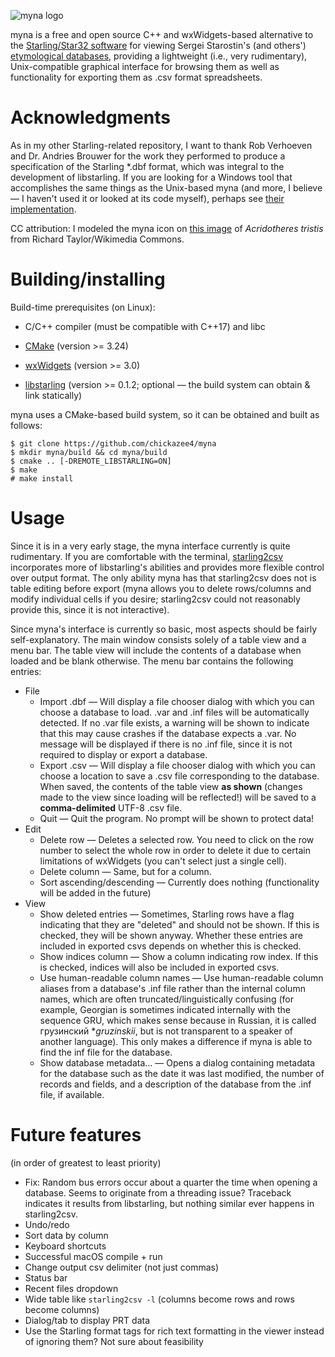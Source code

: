 ![myna logo](https://github.com/chickazee4/myna/blob/main/gfx/myna.svg?raw=true)

myna is a free and open source C++ and wxWidgets-based alternative to the [Starling/Star32 software](https://starlingdb.org/downl.php?lan=en#soft) for viewing Sergei Starostin's (and others') [etymological databases](https://starling.rinet.ru/downl.php), providing a lightweight (i.e., very rudimentary), Unix-compatible graphical interface for browsing them as well as functionality for exporting them as .csv format spreadsheets.

# Acknowledgments

As in my other Starling-related repository, I want to thank Rob Verhoeven and Dr. Andries Brouwer for the work they performed to produce a specification of the Starling *.dbf format, which was integral to the development of libstarling. If you are looking for a Windows tool that accomplishes the same things as the Unix-based myna (and more, I believe — I haven't used it or looked at its code myself), perhaps see [their implementation](https://github.com/rhaver/starling).

CC attribution: I modeled the myna icon on [this image](https://commons.wikimedia.org/wiki/File:Acridotheres_tristis_-Sydney,_Australia-8.jpg) of *Acridotheres tristis* from Richard Taylor/Wikimedia Commons.

# Building/installing

Build-time prerequisites (on Linux):

* C/C++ compiler (must be compatible with C++17) and libc

* [CMake](https://cmake.org) (version >= 3.24)

* [wxWidgets](https://www.wxwidgets.org) (version >= 3.0)

* [libstarling](https://github.com/chickazee4/starling) (version >= 0.1.2; optional — the build system can obtain & link statically)

myna uses a CMake-based build system, so it can be obtained and built as follows:

    $ git clone https://github.com/chickazee4/myna
    $ mkdir myna/build && cd myna/build
    $ cmake .. [-DREMOTE_LIBSTARLING=ON]
    $ make
    # make install

# Usage

Since it is in a very early stage, the myna interface currently is quite rudimentary. If you are comfortable with the terminal, [starling2csv](https://github.com/chickazee4/starling) incorporates more of libstarling's abilities and provides more flexible control over output format. The only ability myna has that starling2csv does not is table editing before export (myna allows you to delete rows/columns and modify individual cells if you desire; starling2csv could not reasonably provide this, since it is not interactive).

Since myna's interface is currently so basic, most aspects should be fairly self-explanatory. The main window consists solely of a table view and a menu bar. The table view will include the contents of a database when loaded and be blank otherwise. The menu bar contains the following entries:

* File
  - Import .dbf — Will display a file chooser dialog with which you can choose a database to load. .var and .inf files will be automatically detected. If no .var file exists, a warning will be shown to indicate that this may cause crashes if the database expects a .var. No message will be displayed if there is no .inf file, since it is not required to display or export a database.
  - Export .csv — Will display a file chooser dialog with which you can choose a location to save a .csv file corresponding to the database. When saved, the contents of the table view **as shown** (changes made to the view since loading will be reflected!) will be saved to a **comma-delimited** UTF-8 .csv file.
  - Quit — Quit the program. No prompt will be shown to protect data!
* Edit
  - Delete row — Deletes a selected row. You need to click on the row number to select the whole row in order to delete it due to certain limitations of wxWidgets (you can't select just a single cell).
  - Delete column — Same, but for a column.
  - Sort ascending/descending — Currently does nothing (functionality will be added in the future)
* View
  - Show deleted entries — Sometimes, Starling rows have a flag indicating that they are "deleted" and should not be shown. If this is checked, they will be shown anyway. Whether these entries are included in exported csvs depends on whether this is checked.
  - Show indices column — Show a column indicating row index. If this is checked, indices will also be included in exported csvs.
  - Use human-readable column names — Use human-readable column aliases from a database's .inf file rather than the internal column names, which are often truncated/linguistically confusing (for example, Georgian is sometimes indicated internally with the sequence GRU, which makes sense because in Russian, it is called грузинский **gruzinskii*, but is not transparent to a speaker of another language). This only makes a difference if myna is able to find the inf file for the database.
  - Show database metadata... — Opens a dialog containing metadata for the database such as the date it was last modified, the number of records and fields, and a description of the database from the .inf file, if available.

# Future features

(in order of greatest to least priority)

* Fix: Random bus errors occur about a quarter the time when opening a database. Seems to originate from a threading issue? Traceback indicates it results from libstarling, but nothing similar ever happens in starling2csv.
* Undo/redo
* Sort data by column
* Keyboard shortcuts
* Successful macOS compile + run
* Change output csv delimiter (not just commas)
* Status bar
* Recent files dropdown
* Wide table like `starling2csv -l` (columns become rows and rows become columns)
* Dialog/tab to display PRT data
* Use the Starling format tags for rich text formatting in the viewer instead of ignoring them? Not sure about feasibility